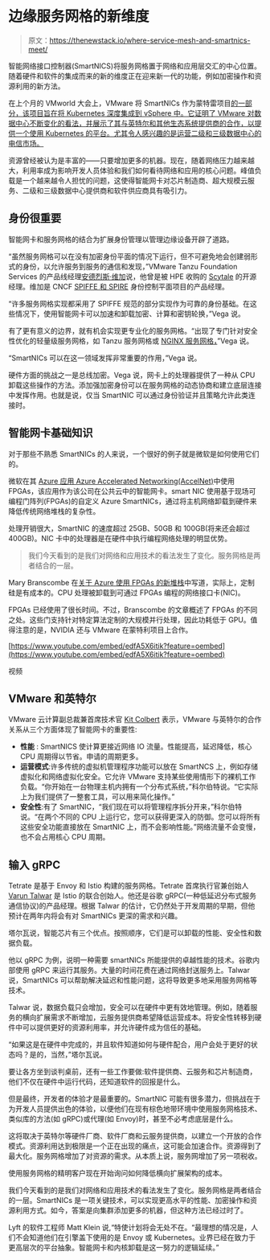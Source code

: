 # 边缘服务网格的新维度

> 原文：<https://thenewstack.io/where-service-mesh-and-smartnics-meet/>

智能网络接口控制器(SmartNICS)将服务网格置于网络和应用层交汇的中心位置。随着硬件和软件的集成而来的新的维度正在迎来新一代的功能，例如加密操作和资源利用的新方法。

在上个月的 VMworld 大会上，VMware 将 SmartNICs 作为蒙特雷项目[的一部分，该项目旨在将 Kubernetes 深度集成到 vSphere 中。它证明了 VMware 对数据中心不断变化的看法，并展示了其与英特尔和其他生态系统提供商的合作，以提供一个使用 Kubernetes 的平台。尤其令人感兴趣的是运营二级和三级数据中心的电信市场。](https://blogs.vmware.com/vsphere/2020/09/announcing-project-monterey-redefining-hybrid-cloud-architecture.html)

资源曾经被认为是丰富的——只要增加更多的机器。现在，随着网络压力越来越大，利用率成为影响开发人员体验和我们如何看待网络和应用的核心问题。峰值负载是一个越来越令人担忧的问题，这使得智能网卡对芯片制造商、超大规模云服务、二级和三级数据中心提供商和软件供应商具有吸引力。

## 身份很重要

智能网卡和服务网格的结合为扩展身份管理以管理边缘设备开辟了道路。

“虽然服务网格可以在没有加密身份平面的情况下运行，但不可避免地会创建弱形式的身份，以允许服务到服务的通信和发现，”VMware Tanzu Foundation Services 的产品线经理[安德烈斯·维加](https://www.linkedin.com/in/avegaarias/)说，他曾是被 HPE 收购的 [Scytale](https://www.hpe.com/us/en/newsroom/blog-post/2020/02/hpe-acquires-scytale-to-advance-open-secure-edge-to-cloud-strategy.html) 的开源经理。维加是 CNCF [SPIFFE 和 SPIRE](https://spiffe.io/) 身份控制平面项目的产品经理。

“许多服务网格实现都采用了 SPIFFE 规范的部分实现作为可靠的身份基础。在这些情况下，使用智能网卡可以加速和卸载加密、计算和密钥轮换，”Vega 说。

有了更有意义的边界，就有机会实现更专业化的服务网格。“出现了专门针对安全性优化的轻量级服务网格，如 Tanzu 服务网格或 [NGINX 服务网格，](https://www.nginx.com/blog/introducing-nginx-service-mesh/)”Vega 说。

“SmartNICs 可以在这一领域发挥非常重要的作用，”Vega 说。

硬件方面的挑战之一是总线加密。Vega 说，网卡上的处理器提供了一种从 CPU 卸载这些操作的方法。添加强加密身份可以在服务网格的动态协商和建立底层连接中发挥作用。也就是说，仅当 SmartNIC 可以通过身份验证并且策略允许此类连接时。

## 智能网卡基础知识

对于那些不熟悉 SmartNICs 的人来说，一个很好的例子就是微软是如何使用它们的。

微软在其 [Azure 应用 Azure Accelerated Networking(AccelNet)](https://www.microsoft.com/en-us/research/uploads/prod/2018/03/Azure_SmartNIC_NSDI_2018.pdf)中使用 FPGAs，该应用作为该公司在公共云中的智能网卡。smart NIC 使用基于现场可编程门阵列(FPGAs)的自定义 Azure SmartNICs，通过将主机网络卸载到硬件来降低传统网络堆栈的复杂性。

处理开销很大，SmartNIC 的速度超过 25GB、50GB 和 100GB(将来还会超过 400GB)。NIC 卡中的处理器是在硬件中执行编程网络处理的明显优势。

> 我们今天看到的是我们对网络和应用技术的看法发生了变化。服务网格是两者结合的一层。

Mary Branscombe 在[关于 Azure 使用 FPGAs 的新堆栈](https://thenewstack.io/developers-fpgas-cloud/)中写道，实际上，定制硅是有成本的。CPU 处理被卸载到可通过 FPGAs 编程的网络接口卡(NIC)。

FPGAs 已经使用了很长时间。不过，Branscombe 的文章概述了 FPGAs 的不同之处。这些门支持针对特定算法定制的大规模并行处理，因此功耗低于 GPU。值得注意的是，NVIDIA 还与 VMware 在蒙特利项目上合作。

[https://www.youtube.com/embed/edfA5X6itik?feature=oembed](https://www.youtube.com/embed/edfA5X6itik?feature=oembed)

视频

## VMware 和英特尔

VMware 云计算副总裁兼首席技术官 [Kit Colbert](https://www.linkedin.com/in/kitcolbert/) 表示，VMware 与英特尔的合作关系从三个方面体现了智能网卡的重要性:

*   **性能** : SmartNICS 使计算更接近网络 IO 流量。性能提高，延迟降低，核心 CPU 周期得以节省。申请的周期更多。
*   **运营模式**:许多传统的虚拟机管理程序功能可以放在 SmartNCS 上，例如存储虚拟化和网络虚拟化安全。它允许 VMware 支持某些使用情形下的裸机工作负载。“你开始在一台物理主机内拥有一个分布式系统，”科尔伯特说。“它实际上为我们提供了一整套工具，可以用来简化操作。”
*   **安全性**:有了 SmartNIC，“我们现在可以将管理程序拆分开来，”科尔伯特说。“在两个不同的 CPU 上运行它，您可以获得更深入的防御。您可以将所有这些安全功能直接放在 SmartNIC 上，而不会影响性能。”网络流量不会变慢，也不会占用核心 CPU 周期。

## 输入 gRPC

Tetrate 是基于 Envoy 和 Istio 构建的服务网格。Tetrate 首席执行官兼创始人 [Varun Talwar](https://www.linkedin.com/in/varuntalwar/) 是 Istio 的联合创始人。他还是谷歌 gRPC(一种低延迟分布式服务通信协议)的产品经理。根据 Talwar 的估计，它仍然处于开发周期的早期，但他预计在两年内将会有对 SmartNICs 更深的需求和兴趣。

塔尔瓦说，智能芯片有三个优点。按照顺序，它们是可以卸载的性能、安全性和数据负载。

他以 gRPC 为例，说明一种需要 smartNICs 所能提供的卓越性能的技术。谷歌内部使用 gRPC 来运行其服务。大量的时间花费在通过网络封送服务上。Talwar 说，SmartNICs 可以帮助解决延迟和性能问题，这将导致更多地采用服务网格等技术。

Talwar 说，数据负载只会增加，安全可以在硬件中更有效地管理。例如，随着服务的横向扩展需求不断增加，云服务提供商希望降低运营成本。将安全性转移到硬件中可以提供更好的资源利用率，并允许硬件成为信任的基础。

“如果这是在硬件中完成的，并且软件知道如何与硬件配合，用户会处于更好的状态吗？是的，当然，”塔尔瓦说。

要让各方坐到谈判桌前，还有一些工作要做:软件提供商、云服务和芯片制造商，他们不仅在硬件中运行代码，还知道软件的回报是什么。

但是最终，开发者的体验才是最重要的。SmartNIC 可能有很多潜力，但挑战在于为开发人员提供出色的体验，以便他们在现有棕色地带环境中使用服务网格技术、类似库的方法(如 gRPC)或代理(如 Envoy)时，甚至不必考虑底层是什么。

这将取决于英特尔等硬件厂商、软件厂商和云服务提供商，以建立一个开放的合作模式。资源利用达到极限是一个正在出现的痛点，这可能会加速合作。资源得到了最大化。服务网格增加了对资源的需求。从本质上说，服务网增加了另一项税收。

使用服务网格的精明客户现在开始询问如何降低横向扩展架构的成本。

我们今天看到的是我们对网络和应用技术的看法发生了变化。服务网格是两者结合的一层。SmartNICs 是一项关键技术，可以实现更高水平的性能、加密操作和资源利用方式。如今，答案是向集群添加更多的机器，但这种方法已经过时了。

Lyft 的软件工程师 Matt Klein 说,“特使计划将会无处不在。“最理想的情况是，人们不会知道他们在引擎盖下使用的是 Envoy 或 Kubernetes。业界已经在致力于更高层次的平台抽象。智能网卡和内核卸载是这一努力的逻辑延续。”

<svg xmlns:xlink="http://www.w3.org/1999/xlink" viewBox="0 0 68 31" version="1.1"><title>Group</title> <desc>Created with Sketch.</desc></svg>